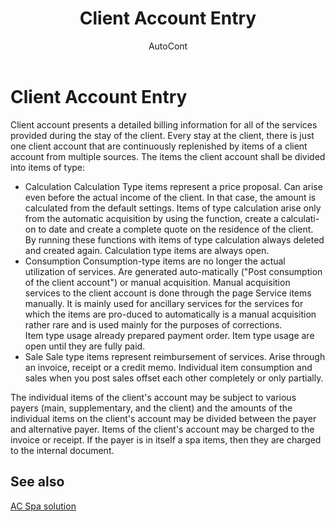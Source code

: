 ﻿---
    title: "Client Account Entry"
    author: AutoCont
    ms.date: 04/30/2018
    ms.topic: article
    ms.prod: dynamics-nav-2017
    ms.contentlocale: en
    ms.lasthandoff: 04/30/2018
---

# Client Account Entry 

Client account presents a detailed billing information for all of the services provided during the stay of the client. Every stay at the client, there is just one client account that are continuously replenished by items of a client account from multiple sources.
The items the client account shall be divided into items of type:
-	Calculation
Calculation Type items represent a price proposal. Can arise even before the actual income of the client. In that case, the amount is calculated from the default settings. Items of type calculation arise only from the automatic acquisition by using the function, create a calculati-on to date and create a complete quote on the residence of the client. By running these functions with items of type calculation always deleted and created again. Calculation type items are always open.
-	Consumption
Consumption-type items are no longer the actual utilization of services. Are generated auto-matically ("Post consumption of the client account") or manual acquisition. 
Manual acquisition services to the client account is done through the page Service items manually. It is mainly used for ancillary services for the services for which the items are pro-duced to automatically is a manual acquisition rather rare and is used mainly for the purposes of corrections.  
Item type usage already prepared payment order. Item type usage are open until they are fully paid.
-	Sale
Sale type items represent reimbursement of services. Arise through an invoice, receipt or a credit memo. Individual item consumption and sales when you post sales offset each other completely or only partially.

The individual items of the client's account may be subject to various payers (main, supplementary, and the client) and the amounts of the individual items on the client's account may be divided between the payer and alternative payer. Items of the client's account may be charged to the invoice or receipt. If the payer is in itself a spa items, then they are charged to the internal document. 



## <a name="see-also"></a>See also
[AC Spa solution](ac-spa-solution.md)